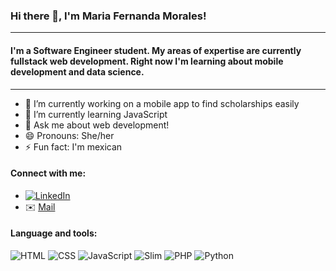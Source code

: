 ### Hi there 👋, I'm Maria Fernanda Morales!

***

#### I'm a Software Engineer student. My areas of expertise are currently fullstack web development. Right now I'm learning about mobile development and data science.

***
- 🔭 I’m currently working on a mobile app to find scholarships easily
- 🌱 I’m currently learning JavaScript
- 💬 Ask me about web development!
- 😄 Pronouns: She/her
- ⚡ Fun fact: I'm mexican

#### Connect with me:
- [![LinkedIn](https://img.shields.io/badge/LinkedIn-Connect-blue.svg?style=flat-square&logo=linkedin)](www.linkedin.com/in/maría-fernanda-morales-7698461a1)
- ✉️ [Mail](mailto:vamafermorales@gmail.com)



#### Language and tools:
![HTML](https://img.shields.io/badge/HTML-5-blue?style=flat&logo=html5)
![CSS](https://img.shields.io/badge/CSS-3-blue?style=flat&logo=css3)
![JavaScript](https://img.shields.io/badge/JavaScript-ES6-yellow?style=flat&logo=javascript)
![Slim](https://img.shields.io/badge/Slim-Micro--Framework-lightgrey?style=flat&logo=slim)
![PHP](https://img.shields.io/badge/PHP-7-blueviolet?style=flat&logo=php)
![Python](https://img.shields.io/badge/Python-3.8-blue?style=flat&logo=python)


<!--
**cyberialyr777/cyberialyr777** is a ✨ _special_ ✨ repository because its `README.md` (this file) appears on your GitHub profile.

Here are some ideas to get you started:

- 🔭 I’m currently working on ...
- 🌱 I’m currently learning ...
- 👯 I’m looking to collaborate on ...
- 🤔 I’m looking for help with ...
- 💬 Ask me about ...
- 📫 How to reach me: ...
- 😄 Pronouns: ...
- ⚡ Fun fact: ...
-->
